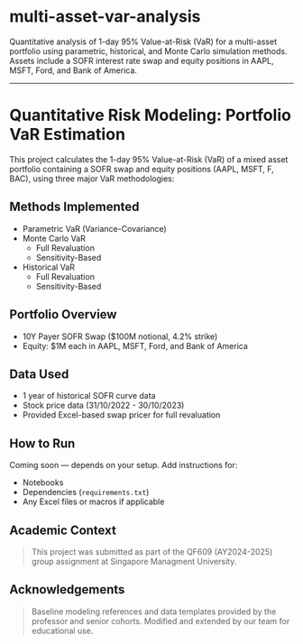 # multi-asset-var-analysis
 Quantitative analysis of 1-day 95% Value-at-Risk (VaR) for a multi-asset portfolio using parametric, historical, and Monte Carlo simulation methods. Assets include a SOFR interest rate swap and equity positions in AAPL, MSFT, Ford, and Bank of America.

---

# Quantitative Risk Modeling: Portfolio VaR Estimation

This project calculates the 1-day 95% Value-at-Risk (VaR) of a mixed asset portfolio containing a SOFR swap and equity positions (AAPL, MSFT, F, BAC), using three major VaR methodologies:

## Methods Implemented

- Parametric VaR (Variance-Covariance)
- Monte Carlo VaR  
  - Full Revaluation  
  - Sensitivity-Based
- Historical VaR  
  - Full Revaluation  
  - Sensitivity-Based

## Portfolio Overview

- 10Y Payer SOFR Swap ($100M notional, 4.2% strike)
- Equity: $1M each in AAPL, MSFT, Ford, and Bank of America

## Data Used

- 1 year of historical SOFR curve data
- Stock price data (31/10/2022 - 30/10/2023)
- Provided Excel-based swap pricer for full revaluation

## How to Run

Coming soon — depends on your setup. Add instructions for:
- Notebooks
- Dependencies (`requirements.txt`)
- Any Excel files or macros if applicable

## Academic Context

> This project was submitted as part of the QF609 (AY2024-2025) group assignment at Singapore Managment University.

## Acknowledgements

> Baseline modeling references and data templates provided by the professor and senior cohorts. Modified and extended by our team for educational use.
